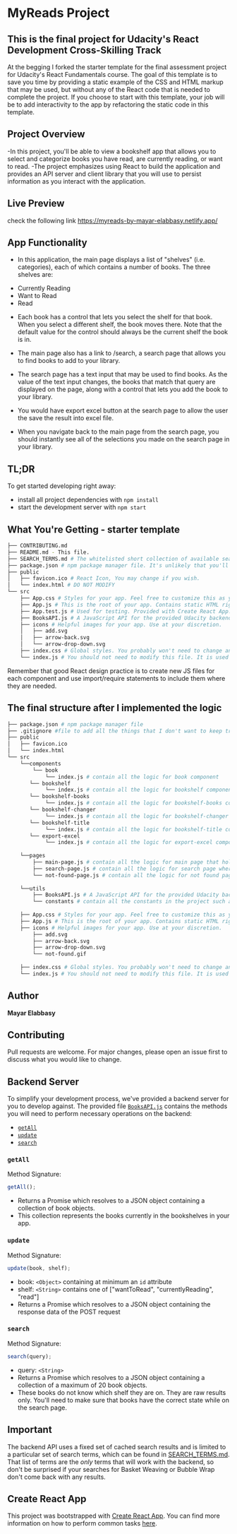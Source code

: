 # MyReads Project

## This is the final project for Udacity's React Development Cross-Skilling Track

At the begging I forked the starter template for the final assessment project for Udacity's React Fundamentals course. The goal of this template is to save you time by providing a static example of the CSS and HTML markup that may be used, but without any of the React code that is needed to complete the project. If you choose to start with this template, your job will be to add interactivity to the app by refactoring the static code in this template.

## Project Overview

-In this project, you'll be able to view a bookshelf app that allows you to select and categorize books you have read, are currently reading, or want to read.
-The project emphasizes using React to build the application and provides an API server and client library that you will use to persist information as you interact with the application.

## Live Preview
check the following link https://myreads-by-mayar-elabbasy.netlify.app/

## App Functionality

- In this application, the main page displays a list of "shelves" (i.e. categories), each of which contains a number of books. 
The three shelves are:
* Currently Reading
* Want to Read
* Read

- Each book has a control that lets you select the shelf for that book. When you select a different shelf, the book moves there. Note that the default value for the control should always be the current shelf the book is in.

- The main page also has a link to /search, a search page that allows you to find books to add to your library.

- The search page has a text input that may be used to find books. As the value of the text input changes, the books that match that query are displayed on the page, along with a control that lets you add the book to your library.

- You would have export excel button at the search page to allow the user the save the result into excel file.

- When you navigate back to the main page from the search page, you should instantly see all of the selections you made on the search page in your library.

## TL;DR

To get started developing right away:

- install all project dependencies with `npm install`
- start the development server with `npm start`

## What You're Getting - starter template

```bash
├── CONTRIBUTING.md
├── README.md - This file.
├── SEARCH_TERMS.md # The whitelisted short collection of available search terms for you to use with your app.
├── package.json # npm package manager file. It's unlikely that you'll need to modify this.
├── public
│   ├── favicon.ico # React Icon, You may change if you wish.
│   └── index.html # DO NOT MODIFY
└── src
    ├── App.css # Styles for your app. Feel free to customize this as you desire.
    ├── App.js # This is the root of your app. Contains static HTML right now.
    ├── App.test.js # Used for testing. Provided with Create React App. Testing is encouraged, but not required.
    ├── BooksAPI.js # A JavaScript API for the provided Udacity backend. Instructions for the methods are below.
    ├── icons # Helpful images for your app. Use at your discretion.
    │   ├── add.svg
    │   ├── arrow-back.svg
    │   └── arrow-drop-down.svg
    ├── index.css # Global styles. You probably won't need to change anything here.
    └── index.js # You should not need to modify this file. It is used for DOM rendering only.
```

Remember that good React design practice is to create new JS files for each component and use import/require statements to include them where they are needed.


## The final structure after I implemented the logic

```bash
├── package.json # npm package manager file
├── .gitignore #file to add all the things that I don't want to keep track of in git such as node_modules
├── public
│   ├── favicon.ico 
│   └── index.html
└── src
    └──components
        └── book
            └── index.js # contain all the logic for book component
       └── bookshelf
            └── index.js # contain all the logic for bookshelf component
       └── bookshelf-books
            └── index.js # contain all the logic for bookshelf-books component
       └── bookshelf-changer
            └── index.js # contain all the logic for bookshelf-changer component
       └── bookshelf-title
            └── index.js # contain all the logic for bookshelf-title component
       └── export-excel
            └── index.js # contain all the logic for export-excel component that allows the user to export the search result into excel files
           
    └──pages
        ├── main-page.js # contain all the logic for main page that holds the shelves data
        ├── search-page.js # contain all the logic for search page where you can search for any book you wish for
        └── not-found-page.js # contain all the logic for not found page that acts as a fallback for inexistent routes
        
    └──utils
        ├── BooksAPI.js # A JavaScript API for the provided Udacity backend. Instructions for the methods are below.
        └── constants # contain all the constants in the project such as the bookshelves data
    
    ├── App.css # Styles for your app. Feel free to customize this as you desire.
    ├── App.js # This is the root of your app. Contains static HTML right now.
    ├── icons # Helpful images for your app. Use at your discretion.
        ├── add.svg
        ├── arrow-back.svg
        ├── arrow-drop-down.svg
        └── not-found.gif
    
    ├── index.css # Global styles. You probably won't need to change anything here.
    └── index.js # You should not need to modify this file. It is used for DOM rendering only.
```

## Author
**Mayar Elabbasy**

## Contributing
Pull requests are welcome. For major changes, please open an issue first to discuss what you would like to change.



## Backend Server

To simplify your development process, we've provided a backend server for you to develop against. The provided file [`BooksAPI.js`](src/BooksAPI.js) contains the methods you will need to perform necessary operations on the backend:

- [`getAll`](#getall)
- [`update`](#update)
- [`search`](#search)

### `getAll`

Method Signature:

```js
getAll();
```

- Returns a Promise which resolves to a JSON object containing a collection of book objects.
- This collection represents the books currently in the bookshelves in your app.

### `update`

Method Signature:

```js
update(book, shelf);
```

- book: `<Object>` containing at minimum an `id` attribute
- shelf: `<String>` contains one of ["wantToRead", "currentlyReading", "read"]
- Returns a Promise which resolves to a JSON object containing the response data of the POST request

### `search`

Method Signature:

```js
search(query);
```

- query: `<String>`
- Returns a Promise which resolves to a JSON object containing a collection of a maximum of 20 book objects.
- These books do not know which shelf they are on. They are raw results only. You'll need to make sure that books have the correct state while on the search page.

## Important

The backend API uses a fixed set of cached search results and is limited to a particular set of search terms, which can be found in [SEARCH_TERMS.md](SEARCH_TERMS.md). That list of terms are the _only_ terms that will work with the backend, so don't be surprised if your searches for Basket Weaving or Bubble Wrap don't come back with any results.

## Create React App

This project was bootstrapped with [Create React App](https://github.com/facebook/create-react-app). You can find more information on how to perform common tasks [here](https://github.com/facebook/create-react-app/blob/main/packages/cra-template/template/README.md).

